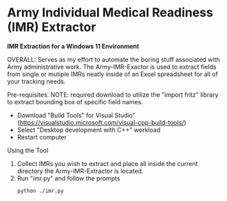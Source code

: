 # Army Individual Medical Readiness (IMR) Extractor

**IMR Extraction for a Windows 11 Environment**

OVERALL: Serves as my effort to automate the boring stuff associated with Army administrative work. The Army-IMR-Exactor is used to extract fields from single or mutiple IMRs neatly inside of an Excel spreadsheet for all of your tracking needs. 

Pre-requisites:
NOTE: required download to utilize the "import fritz" library to extract bounding box of specific field names.
- Download "Build Tools" for Visual Studio" (https://visualstudio.microsoft.com/visual-cpp-build-tools/)
- Select "Desktop development with C++" workload
- Restart computer

Using the Tool
1. Collect IMRs you wish to extract and place all inside the current directory the Army-IMR-Extractor is located.
2. Run "imr.py" and follow the prompts
   ```shell
   python ./imr.py
   ```
